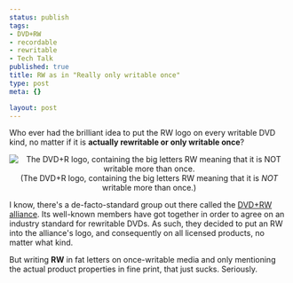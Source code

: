 ```yaml
--- 
status: publish
tags: 
- DVD+RW
- recordable
- rewritable
- Tech Talk
published: true
title: RW as in "Really only writable once"
type: post
meta: {}

layout: post
---
```

Who ever had the brilliant idea to put the RW logo on every writable DVD kind, no matter if it is <strong>actually rewritable or only writable once</strong>?

<div align="center">
<img src='http://fredericiana.com/wp-content/uploads/2007/11/dvdr_logo.png' alt='The DVD+R logo, containing the big letters RW meaning that it is NOT writable more than once.' />
(The DVD+R logo, containing the big letters RW meaning that it is <em>NOT</em> writable more than once.)
</div>

I know, there's a de-facto-standard group out there called the <a href="http://www.dvdrw.com/">DVD+RW alliance</a>. Its well-known members have got together in order to agree on an industry standard for rewritable DVDs. As such, they decided to put an RW into the alliance's logo, and consequently on all licensed products, no matter what kind.

But writing <strong>RW</strong> in fat letters on once-writable media and only mentioning the actual product properties in fine print, that just sucks. Seriously.
